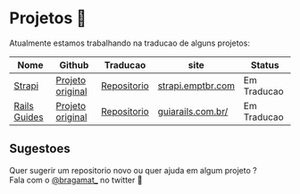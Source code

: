 # Projetos 🔭

Atualmente estamos trabalhando na traducao de alguns projetos:

|Nome|Github|Traducao|site|Status|
|----|------|--------|------|------|
|[Strapi](https://docs.strapi.io/developer-docs/latest/getting-started/quick-start.html#_1-install-strapi-and-create-a-new-project)|[Projeto original](https://github.com/strapi/documentation)|[Repositorio](https://github.com/bragamat/strapi-documentacao-pt-br)|[strapi.emptbr.com](https://strapi.emptbr.com/pt-BR/developer-docs/latest/getting-started/introduction.html)|Em Traducao|
|[Rails Guides](https://guides.rubyonrails.org/)|[Projeto original](https://github.com/rails/rails)|[Repositorio](https://github.com/campuscode/rails-guides-pt-BR)|[guiarails.com.br/](https://guiarails.com.br)|Em Traducao|


## Sugestoes
Quer sugerir um repositorio novo ou quer ajuda em algum projeto ?  
Fala com o [@bragamat_](https://twitter.com/bragamat_) no twitter 🫶

